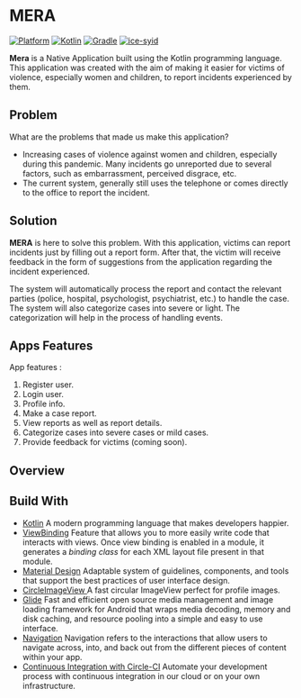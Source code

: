 # MERA
 [![Platform](https://img.shields.io/badge/platform-Android-green.svg)](http://developer.android.com/index.html) [![Kotlin](https://img.shields.io/badge/kotlin-1.5.10-orange.svg)](http://kotlinlang.org) [![Gradle](https://img.shields.io/badge/gradle-4.2.1-%2366DCB8.svg)](https://developer.android.com/studio/releases/gradle-plugin)
[![ice-syid](https://circleci.com/gh/ice-syid/MERA.svg?style=shield)](https://circleci.com/gh/ice-syid/MERA)

**Mera** is a Native Application built using the Kotlin programming language. This application was created with the aim of making it easier for victims of violence, especially women and children, to report incidents experienced by them.

## Problem

What are the problems that made us make this application?
 - Increasing cases of violence against women and children, especially during this pandemic. Many incidents go unreported due to several factors, such as embarrassment, perceived disgrace, etc.
 - The current system, generally still uses the telephone or comes directly to the office to report the incident.

## Solution

**MERA** is here to solve this problem. With this application, victims can report incidents just by filling out a report form. After that, the victim will receive feedback in the form of suggestions from the application regarding the incident experienced.

The system will automatically process the report and contact the relevant parties (police, hospital, psychologist, psychiatrist, etc.) to handle the case. The system will also categorize cases into severe or light. The categorization will help in the process of handling events.

## Apps Features

App features :
1. Register user.
2. Login user.
3. Profile info.
4. Make a case report.
5. View reports as well as report details.
6. Categorize cases into severe cases or mild cases.
7. Provide feedback for victims (coming soon).

## Overview


## Build With

 - [Kotlin](https://kotlinlang.org/) A modern programming language that makes developers happier.
 - [ViewBinding](https://developer.android.com/topic/libraries/view-binding) Feature that allows you to more easily write code that interacts with views. Once view binding is enabled in a module, it generates a _binding class_ for each XML layout file present in that module.
 - [Material Design](https://material.io/develop/android/docs/getting-started) Adaptable system of guidelines, components, and tools that support the best practices of user interface design.
 - [CircleImageView ](https://github.com/hdodenhof/CircleImageView) A fast circular ImageView perfect for profile images.
 - [Glide](https://github.com/bumptech/glide) Fast and efficient open source media management and image loading framework for Android that wraps media decoding, memory and disk caching, and resource pooling into a simple and easy to use interface.
- [Navigation](https://developer.android.com/guide/navigation) Navigation refers to the interactions that allow users to navigate across, into, and back out from the different pieces of content within your app.
- [Continuous Integration with Circle-CI](https://circleci.com/) Automate your development process with continuous integration in our cloud or on your own infrastructure.
